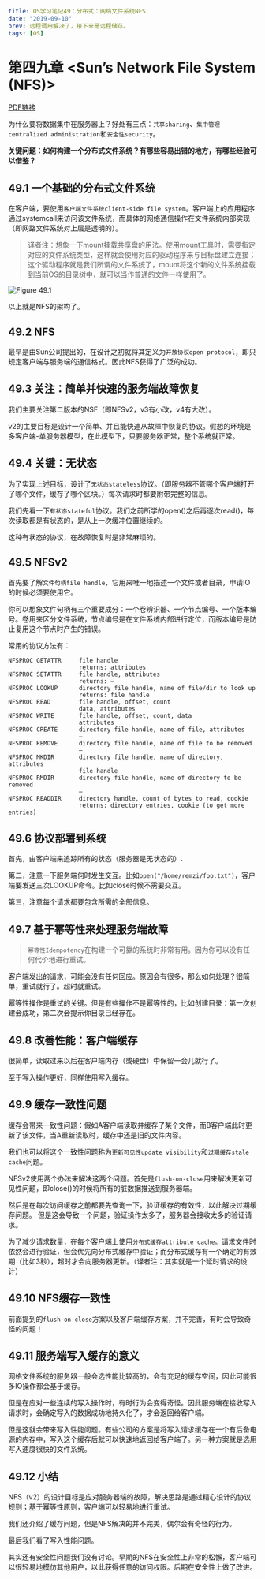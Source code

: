 ```yaml lw-blog-meta
title: OS学习笔记49：分布式：网络文件系统NFS
date: "2019-09-10"
brev: 远程调用解决了，接下来是远程储存。
tags: [OS]
```


# 第四九章 <Sun’s Network File System (NFS)>

[PDF链接](http://pages.cs.wisc.edu/~remzi/OSTEP/dist-nfs.pdf)

为什么要将数据集中在服务器上？好处有三点：`共享sharing`、`集中管理centralized administration`和`安全性security`。

**关键问题：如何构建一个分布式文件系统？有哪些容易出错的地方，有哪些经验可以借鉴？**

## 49.1 一个基础的分布式文件系统

在客户端，要使用`客户端文件系统client-side file system`。客户端上的应用程序通过systemcall来访问该文件系统，而具体的网络通信操作在文件系统内部实现（即网路文件系统对上层是透明的）。

> 译者注：想象一下mount挂载共享盘的用法。使用mount工具时，需要指定对应的文件系统类型，这样就会使用对应的驱动程序来与目标盘建立连接；这个驱动程序就是我们所谓的文件系统了，mount将这个新的文件系统挂载到当前OS的目录树中，就可以当作普通的文件一样使用了。

![Figure 49.1](../../../../tech-blog-pic/2019/2019-09-10-Fig-49-1.png)

以上就是NFS的架构了。

## 49.2 NFS

最早是由Sun公司提出的，在设计之初就将其定义为`开放协议open protocol`，即只规定客户端与服务端的通信格式。因此NFS获得了广泛的成功。

## 49.3 关注：简单并快速的服务端故障恢复

我们主要关注第二版本的NSF（即NFSv2，v3有小改，v4有大改）。

v2的主要目标是设计一个简单、并且能快速从故障中恢复的协议。假想的环境是多客户端-单服务器模型，在此模型下，只要服务器正常，整个系统就正常。

## 49.4 关键：无状态

为了实现上述目标，设计了`无状态stateless`协议。（即服务器不管哪个客户端打开了哪个文件，缓存了哪个区块。）每次请求时都要附带完整的信息。

我们先看一下`有状态stateful`协议。我们之前所学的open()之后再逐次read()，每次读取都是有状态的，是从上一次缓冲位置继续的。

这种有状态的协议，在故障恢复时是非常麻烦的。

## 49.5 NFSv2

首先要了解`文件句柄file handle`，它用来唯一地描述一个文件或者目录，申请IO的时候必须要使用它。

你可以想象文件句柄有三个重要成分：一个卷辨识器、一个节点编号、一个版本编号。卷用来区分文件系统，节点编号是在文件系统内部进行定位，而版本编号是防止复用这个节点时产生的错误。

常用的协议方法有：

```text
NFSPROC GETATTR     file handle
                    returns: attributes
NFSPROC SETATTR     file handle, attributes
                    returns: –
NFSPROC LOOKUP      directory file handle, name of file/dir to look up
                    returns: file handle
NFSPROC READ        file handle, offset, count
                    data, attributes
NFSPROC WRITE       file handle, offset, count, data
                    attributes
NFSPROC CREATE      directory file handle, name of file, attributes
                    –
NFSPROC REMOVE      directory file handle, name of file to be removed
                    –
NFSPROC MKDIR       directory file handle, name of directory, attributes
                    file handle
NFSPROC RMDIR       directory file handle, name of directory to be removed
                    –
NFSPROC READDIR     directory handle, count of bytes to read, cookie
                    returns: directory entries, cookie (to get more entries)
```

## 49.6 协议部署到系统

首先，由客户端来追踪所有的状态（服务器是无状态的）.

第二，注意一下服务端何时发生交互。比如`open("/home/remzi/foo.txt")`，客户端要发送三次LOOKUP命令。比如close时候不需要交互。

第三，注意每个请求都要包含所需的全部信息。

## 49.7 基于幂等性来处理服务端故障

> `幂等性Idempotency`在构建一个可靠的系统时非常有用。因为你可以没有任何代价地进行重试。

客户端发出的请求，可能会没有任何回应。原因会有很多，那么如何处理？很简单，重试就行了。超时就重试。

幂等性操作是重试的关键。但是有些操作不是幂等性的，比如创建目录：第一次创建会成功，第二次会提示你目录已经存在。

## 49.8 改善性能：客户端缓存

很简单，读取过来以后在客户端内存（或硬盘）中保留一会儿就行了。

至于写入操作更好，同样使用写入缓存。

## 49.9 缓存一致性问题

缓存会带来一致性问题：假如A客户端读取并缓存了某个文件，而B客户端此时更新了该文件，当A重新读取时，缓存中还是旧的文件内容。

我们也可以将这个一致性问题称为`更新可见性update visibility`和`过期缓存stale cache`问题。

NFSv2使用两个办法来解决这两个问题。首先是`flush-on-close`用来解决更新可见性问题，即close()的时候将所有的脏数据推送到服务器端。

然后是在每次访问缓存之前都要先查询一下，验证缓存的有效性，以此解决过期缓存问题。
但是这会导致一个问题，验证操作太多了，服务器会接收太多的验证请求。

为了减少请求数量，在每个客户端上使用`分布式缓存attribute cache`。请求文件时依然会进行验证，但会优先向分布式缓存中验证；而分布式缓存有一个确定的有效期（比如3秒），超时才会向服务器更新。（译者注：其实就是一个延时请求的设计）

## 49.10 NFS缓存一致性

前面提到的`flush-on-close`方案以及客户端缓存方案，并不完善，有时会导致奇怪的问题！

## 49.11 服务端写入缓存的意义

网络文件系统的服务器一般会选性能比较高的，会有充足的缓存空间，因此可能很多IO操作都会基于缓存。

但是在应对一些连续的写入操作时，有时行为会变得奇怪。因此服务端在接收写入请求时，会确定写入的数据成功地持久化了，才会返回给客户端。

但是这就会带来写入性能问题。有些公司的方案是将写入请求缓存在一个有后备电源的内存中，写入这个缓存后就可以快速地返回给客户端了。另一种方案就是选用写入速度很快的文件系统。

## 49.12 小结

NFS（v2）的设计目标是应对服务器端的故障，解决思路是通过精心设计的协议规则；基于幂等性原则，客户端可以轻易地进行重试。

我们还介绍了缓存问题，但是NFS解决的并不完美，偶尔会有奇怪的行为。

最后我们看了写入性能问题。

其实还有安全性问题我们没有讨论。早期的NFS在安全性上非常的松懈，客户端可以很轻易地模仿其他用户，以此获得任意的访问权限。后期在安全性上做了改进。
